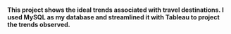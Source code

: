 #### This project shows the ideal trends associated with travel destinations. I used MySQL as my database and streamlined it with Tableau to project the trends observed.
